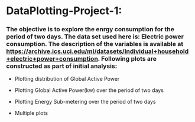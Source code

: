# DataPlotting-Project-1:

### The objective is to explore the enrgy consumption for the period of two days. The data set used here is: Electric power consumption. The description of the variables is available at https://archive.ics.uci.edu/ml/datasets/Individual+household+electric+power+consumption. Following plots are constructed as part of initial analysis:

- Plotting distribution of Global Active Power

- Plotting Global Active Power(kw) over the period of two days

- Plotting Energy Sub-metering over the period of two days

- Multiple plots

